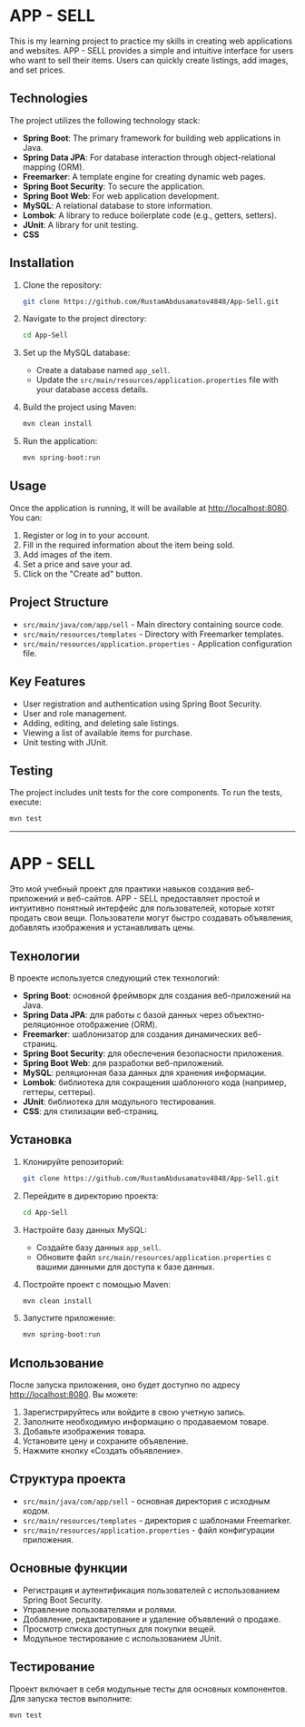 # APP - SELL

This is my learning project to practice my skills in creating web applications and websites.
APP - SELL provides a simple and intuitive interface for users who want to sell their items.
Users can quickly create listings, add images, and set prices.

## Technologies

The project utilizes the following technology stack:

- **Spring Boot**: The primary framework for building web applications in Java.
- **Spring Data JPA**: For database interaction through object-relational mapping (ORM).
- **Freemarker**: A template engine for creating dynamic web pages.
- **Spring Boot Security**: To secure the application.
- **Spring Boot Web**: For web application development.
- **MySQL**: A relational database to store information.
- **Lombok**: A library to reduce boilerplate code (e.g., getters, setters).
- **JUnit**: A library for unit testing.
- **CSS**

## Installation

1. Clone the repository:

    ```bash
    git clone https://github.com/RustamAbdusamatov4848/App-Sell.git
    ```

2. Navigate to the project directory:

    ```bash
    cd App-Sell
    ```

3. Set up the MySQL database:

    - Create a database named `app_sell`.
    - Update the `src/main/resources/application.properties` file with your database access details.

4. Build the project using Maven:

    ```bash
    mvn clean install
    ```

5. Run the application:

    ```bash
    mvn spring-boot:run
    ```

## Usage

Once the application is running, it will be available at [http://localhost:8080](http://localhost:8080). You can:

1. Register or log in to your account.
2. Fill in the required information about the item being sold.
3. Add images of the item.
4. Set a price and save your ad.
5. Click on the "Create ad" button.

## Project Structure

- `src/main/java/com/app/sell` - Main directory containing source code.
- `src/main/resources/templates` - Directory with Freemarker templates.
- `src/main/resources/application.properties` - Application configuration file.

## Key Features

- User registration and authentication using Spring Boot Security.
- User and role management.
- Adding, editing, and deleting sale listings.
- Viewing a list of available items for purchase.
- Unit testing with JUnit.

## Testing

The project includes unit tests for the core components. To run the tests, execute:

```bash
mvn test
```
---

# APP - SELL

Это мой учебный проект для практики навыков создания веб-приложений и веб-сайтов.
APP - SELL предоставляет простой и интуитивно понятный интерфейс для пользователей, которые хотят продать свои вещи.
Пользователи могут быстро создавать объявления, добавлять изображения и устанавливать цены.

## Технологии

В проекте используется следующий стек технологий:

- **Spring Boot**: основной фреймворк для создания веб-приложений на Java.
- **Spring Data JPA**: для работы с базой данных через объектно-реляционное отображение (ORM).
- **Freemarker**: шаблонизатор для создания динамических веб-страниц.
- **Spring Boot Security**: для обеспечения безопасности приложения.
- **Spring Boot Web**: для разработки веб-приложений.
- **MySQL**: реляционная база данных для хранения информации.
- **Lombok**: библиотека для сокращения шаблонного кода (например, геттеры, сеттеры).
- **JUnit**: библиотека для модульного тестирования.
- **CSS**: для стилизации веб-страниц.

## Установка

1. Клонируйте репозиторий:

    ```bash
    git clone https://github.com/RustamAbdusamatov4848/App-Sell.git
    ```

2. Перейдите в директорию проекта:

    ```bash
    cd App-Sell
    ```

3. Настройте базу данных MySQL:

    - Создайте базу данных `app_sell`.
    - Обновите файл `src/main/resources/application.properties` с вашими данными для доступа к базе данных.

4. Постройте проект с помощью Maven:

    ```bash
    mvn clean install
    ```

5. Запустите приложение:

    ```bash
    mvn spring-boot:run
    ```

## Использование

После запуска приложения, оно будет доступно по адресу [http://localhost:8080](http://localhost:8080). Вы можете:

1. Зарегистрируйтесь или войдите в свою учетную запись.
2. Заполните необходимую информацию о продаваемом товаре.
3. Добавьте изображения товара.
4. Установите цену и сохраните объявление.
5. Нажмите кнопку «Создать объявление».

## Структура проекта

- `src/main/java/com/app/sell` - основная директория с исходным кодом.
- `src/main/resources/templates` - директория с шаблонами Freemarker.
- `src/main/resources/application.properties` - файл конфигурации приложения.

## Основные функции

- Регистрация и аутентификация пользователей с использованием Spring Boot Security.
- Управление пользователями и ролями.
- Добавление, редактирование и удаление объявлений о продаже.
- Просмотр списка доступных для покупки вещей.
- Модульное тестирование с использованием JUnit.

## Тестирование

Проект включает в себя модульные тесты для основных компонентов. Для запуска тестов выполните:

```bash
mvn test


